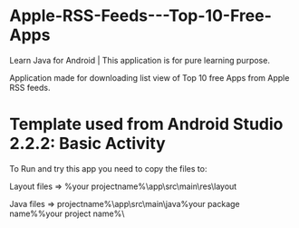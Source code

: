 # Apple-RSS-Feeds---Top-10-Free-Apps
Learn Java for Android | 
This application is for pure learning purpose.

Application made for downloading list view of Top 10 free Apps from Apple RSS feeds.
# Template used from Android Studio 2.2.2: Basic Activity

To Run and try this app you need to copy the files to:

Layout files => %your projectname%\app\src\main\res\layout

Java files => projectname%\app\src\main\java\%your package name%\%your project name%\
